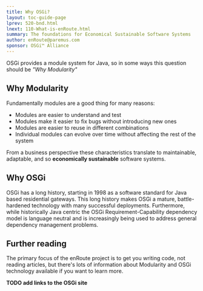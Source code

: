 ```yaml
---
title: Why OSGi? 
layout: toc-guide-page
lprev: 520-bnd.html 
lnext: 110-What-is-enRoute.html 
summary: The foundations for Economical Sustainable Software Systems  
author: enRoute@paremus.com
sponsor: OSGi™ Alliance 
---
```



OSGi provides a module system for Java, so in some ways this question should be *"Why Modularity"*

## Why Modularity

Fundamentally modules are a good thing for many reasons:

* Modules are easier to understand and test
* Modules make it easier to fix bugs without introducing new ones
* Modules are easier to reuse in different combinations
* Individual modules can evolve over time without affecting the rest of the system

From a business perspective these characteristics translate to maintainable, adaptable, and so **economically sustainable** software systems.


## Why OSGi

OSGi has a long history, starting in 1998 as a software standard for Java based residential gateways. This long history makes OSGi a mature, battle-hardened technology with many successful deployments. Furthermore, while historically Java centric the OSGi Requirement-Capability dependency model is language neutral and is increasingly being used to address general dependency management problems. 


## Further reading

The primary focus of the enRoute project is to get you writing code, not reading articles, but there's lots of information about Modularity and OSGi technology available if you want to learn more.

**TODO add links to the OSGi site**
